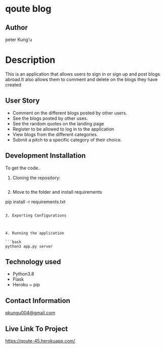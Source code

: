 # qoute blog

## Author
 peter Kung'u

# Description

This is an application that allows users to sign in or sign up and post blogs abroad.It also allows them to comment and delete on the blogs they have created

## User Story

- Comment on the different blogs posted by other users.
- See the blogs posted by other uses.
- See the random quotes on the landing page
- Register to be allowed to log in to the application
- View blogs from the different categories.
- Submit a pitch to a specific category of their choice.



## Development Installation

To get the code..

1. Cloning the repository:

```bash

```

2. Move to the folder and install requirements


pip install -r requirements.txt
```

3. Exporting Configurations



4. Running the application

```bash
python3 app.py server
```


## Technology used

- Python3.8
- Flask
- Heroku
~  pip 


## Contact Information

pkungu004@gmail.com

## Live Link To Project

https://qoute-45.herokuapp.com/
